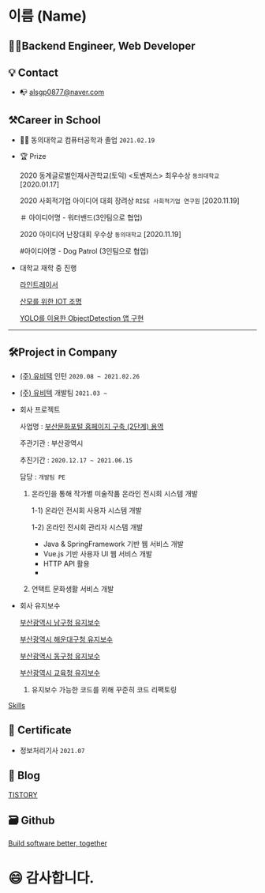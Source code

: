 # 이름 (Name)

## 👨‍💻Backend Engineer, Web Developer
## 💡 Contact
- 📭 alsgp0877@naver.com 

## ⚒Career in School                            
- 👨‍🎓 동의대학교 컴퓨터공학과 졸업 ```2021.02.19```<br> 

- 🏆 Prize

    2020 동계글로벌인재사관학교(토익) <토벤져스> 최우수상 ```동의대학교``` [2020.01.17]

    2020 사회적기업 아이디어 대회 장려상 ```RISE 사회적기업 연구원``` [2020.11.19]
    
    ＃ 아이디어명 - 워터밴드(3인팀으로 협업)

    2020 아이디어 난장대회 우수상 ```동의대학교``` [2020.11.19]
    
    
    #아이디어명 - Dog Patrol (3인팀으로 협업)
    

- 대학교 재학 중 진행

    [라인트레이서](https://www.notion.so/1-Android-56135b4b2fbe4f18af958276f44d35b5)

    [산모를 위한 IOT 조명](https://www.notion.so/2-Android-3e71f07d588947f1ad4663ef06fa5511)

    [YOLO를 이용한 ObjectDetection 앱 구현](https://www.notion.so/3-Web-261b0adfc6e44c55b05e1bbbc2b03596)
---

## 🛠Project in Company

- [(주) 유비텍](http://www.ubitec.co.kr) 인턴 ```2020.08 ~ 2021.02.26```<br>
- [(주) 유비텍](http://www.ubitec.co.kr) 개발팀 ```2021.03 ~ ```<br>

- 회사 프로젝트
    
    사업명 : [부산문화포털 홈페이지 구축 (2단계) 용역](http://busandabom.net/index.nm)
    
    주관기관 : 부산광역시
    
    추진기간 : ```2020.12.17 ~ 2021.06.15```
    
    담당 : ``` 개발팀 PE ```
    
    1) 온라인을 통해 작가별 미술작품 온라인 전시회 시스템 개발
      
       1-1) 온라인 전시회 사용자 시스템 개발
       
       1-2) 온라인 전시회 관리자 시스템 개발
       
       - Java & SpringFramework 기반 웹 서비스 개발
       - Vue.js 기반 사용자 UI 웹 서비스 개발    
       - HTTP API 활용
       - 
        
    2) 언택트 문화생활 서비스 개발
   
 - 회사 유지보수

    [부산광역시 남구청 유지보수](https://www.notion.so/2-ef1234933f5943d9929e49c32947a9e5)

    [부산광역시 해운대구청 유지보수](https://www.notion.so/3-0945680bcc7a42849a0a915f1c6b108f)
    
    [부산광역시 동구청 유지보수](https://www.notion.so/3-0945680bcc7a42849a0a915f1c6b108f)
    
    [부산광역시 교육청 유지보수](https://www.notion.so/3-0945680bcc7a42849a0a915f1c6b108f)
    
    1) 유지보수 가능한 코드를 위해 꾸준히 코드 리팩토링
    

[Skills](https://www.notion.so/336753ff4e1947a5882083c33376e00e)

## 📑 Certificate
- 정보처리기사 ```2021.07```<br>

## 📝 Blog

[TISTORY](https://ppowerppush.tistory.com/)

## 🗃 Github
[Build software better, together](https://github.com)


# 😄 감사합니다.
